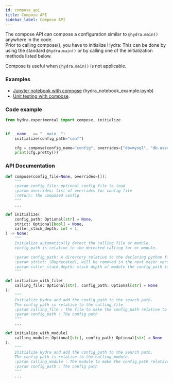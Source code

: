 ```yaml
---
id: compose_api
title: Compose API
sidebar_label: Compose API
---
```


The compose API can compose a configuration similar to `@hydra.main()` anywhere in the code.  
Prior to calling compose(), you have to initialize Hydra: This can be done by using the standard `@hydra.main()`
or by calling one of the initialization methods listed below.

Compose is useful when `@hydra.main()` is not applicable.
### Examples
 - [Jupyter notebook with compose](https://github.com/facebookresearch/hydra/tree/master/examples/notebook) (hydra_notebook_example.ipynb)
 - [Unit testing with compose](https://github.com/facebookresearch/hydra/tree/master/examples/advanced/hydra_app_example/tests/test_hydra_app.py).

### Code example
```python
from hydra.experimental import compose, initialize


if __name__ == "__main__":
    initialize(config_path="conf")

    cfg = compose(config_name="config", overrides=["db=mysql", "db.user=me"])
    print(cfg.pretty())
```
### API Documentation
```python
def compose(config_file=None, overrides=[]):
    """
    :param config_file: optional config file to load
    :param overrides: list of overrides for config file
    :return: the composed config
    """
    ...

def initialize(
    config_path: Optional[str] = None,
    strict: Optional[bool] = None,
    caller_stack_depth: int = 1,
) -> None:
    """
    Initialize automatically detect the calling file or module.
    config_path is relative to the detected calling for or module.

    :param config_path: A directory relative to the declaring python file or module
    :param strict: (Deprecated), will be removed in the next major version
    :param caller_stack_depth: stack depth of module the config_path is relative to
    """

def initialize_with_file(
    calling_file: Optional[str], config_path: Optional[str] = None
):
    """
    Initialize Hydra and add the config_path to the search path.
    The config path is relative to the calling_file.
    :param calling_file : The file to make the config_path relative to
    :param config_path : The config path
    """
    ...

def initialize_with_module(
    calling_module: Optional[str], config_path: Optional[str] = None
):
    """
    Initialize Hydra and add the config_path to the search path.
    The config path is relative to the calling_module.
    :param calling_module : The module to make the config_path relative to
    :param config_path : The config path
    """
    ...
```

